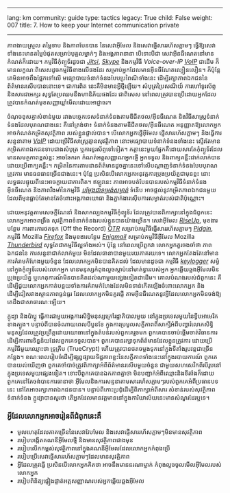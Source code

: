 

---

lang: km
community: guide
type: tactics
legacy: True
child: False
weight: 007
title: 7. How to keep your Internet communication private

---

ភាពងាយស្រួល តម្លៃទាប និងភាពបែនបាន នៃសេវាអ៊ីមែល និងសេវាផ្ញើសាររហ័សភ្លាមៗ ធ្វើឱ្យសេវាទាំងនេះមានតម្លៃបំផុតសម្រាប់បុគ្គលម្នាក់ៗ និងអង្គភាពនានា បើទោះបីជា សេវាអ៊ីនធឺណេតនៅមានកំណត់ក៏ដោយ។ កម្មវិធីកុំព្យូទ័រដូចជា [*Jitsi*](https://jitsi.org/), [*Skype*](/km/glossary#Skype) និងកម្មវិធី *Voice-over-IP* [*VoIP*](/km/glossary#VoIP) ជាដើម ក៏មានលក្ខណៈពិសេសដូចកម្មវិធីខាងលើផងដែរ សម្រាប់អ្នកដែលមានអ៊ីនធឺណែតល្បឿនលឿន។ ក៏ប៉ុន្តែ គេមិនអាចពឹងផ្អែកទៅលើ មធ្យោបាយទំនាក់ទំនងបែបប្រពៃណីទាំងនេះ ដើម្បីរក្សាភាពឯកជននៃព័ត៌មានរសើបបាននោះទេ។ ជាការពិត នេះគឺមិនមានអ្វីថ្មីឡើយ។ សំបុត្រប្រៃសណីយ៍ ការហៅទូរស័ព្ទ និងសារជាអក្សរ សុទ្ធតែប្រឈមនឹងហានិភ័យផងដែរ ជាពិសេស នៅពេលត្រូវបានប្រើដោយអ្នកដែលត្រូវបានកំណត់មុខសញ្ញាឃ្លាំមើលដោយអាជ្ញាធរ។

ចំណុចខុសគ្នាសំខាន់មួយ រវាងបច្ចេកទេសទំនាក់ទំនងតាមឌីជីតថល/អ៊ីនធឺណេត និងវិធីសាស្ត្រទំនាក់ទំនងដែលបុរាណជាងនេះ គឺនៅត្រង់ថា៖ ទំនាក់ទំនងតាមឌីជីតថល/អ៊ីនធឺណេត អនុញ្ញាតឱ្យលោកអ្នក អាចកំណត់កម្រិតសុវត្ថិភាព របស់ខ្លួនផ្ទាល់បាន។ បើលោកអ្នកផ្ញើអ៊ីមែល ផ្ញើសាររហ័សភ្លាមៗ និងធ្វើការសន្ទនាតាម [*VoIP*](/km/glossary#VoIP) ដោយប្រើវិធីសាស្ត្រគ្មានសុវត្ថិភាព  នោះមធ្យោបាយទំនាក់ទំនងទាំងនេះ ស្ទើរតែមានកម្រិតភាពឯកជនទាបជាងសំបុត្រ ឬការទូរស័ព្ទទៅទៀត។ កត្តានេះមួយផ្នែកគឺដោយសារតែកុំព្យូទ័រដែលមានសមត្ថភាពខ្ពស់ខ្លះ អាចឆែករក កំណត់អត្តសញ្ញាណអ្នកផ្ញើ អ្នកទទួល និងពាក្យគន្លឹះជាក់លាក់បានដោយប្រើពាក្យគន្លឹះ។ កម្រិតនៃការតាមដានព័ត៌មានដូចគ្នានេះទៅលើបណ្តាញទំនាក់ទំនងបែបបុរាណ ត្រូវការ មានធនធានច្រើនជាងនេះ។ ប៉ុន្តែ ប្រសិនបើលោកអ្នកអនុវត្តការប្រុងប្រយ័ត្នជាមុនខ្លះ នោះលទ្ធផលផ្ទុយពីនេះអាចក្លាយជាការពិត។ ឥឡូវនេះ ភាពអាចបត់បែនបានរបស់កម្មវិធីទំនាក់ទំនងអ៊ីនធឺណេត និងភាពរឹងមាំនៃកម្មវិធី [*បម្លែងជាទម្រង់សម្ងាត់*](/km/glossary#Encryption) ទំនើប អាចផ្តល់នូវកម្រិតភាពឯកជនមួយ ដែលពីមុនធ្លាប់តែមានតែចំពោះអង្គភាពយោធា និងភ្នាក់ងារស៊ើបការសម្ងាត់របស់ជាតិប៉ុណ្ណោះ។

ដោយអនុវត្តតាមសេចក្តីណែនាំ និងសាកល្បងកម្មវិធីកុំព្យូទ័រ ដែលត្រូវបានពិភាក្សានៅក្នុងជំពូកនេះ លោកអ្នកអាចពង្រឹង    សុវត្ថិភាពទំនាក់ទំនងរបស់ខ្លួនបានយ៉ាងច្រើន។ សេវាអ៊ីមែល [*RiseUp*](/km/glossary#RiseUp), មុខងារបន្ថែម ការពារការថតទុក (Off the Record) [*OTR*](/km/glossary#OTR) សម្រាប់កម្មវិធីផ្ញើសាររហ័សភ្លាមៗ [*Pidgin*](/km/glossary#Pidgin), កម្មវិធី Mozilla [*Firefox*](/km/glossary#Firefox)  និងមុខងារបន្ថែម [*Enigmail*](/km/glossary#Enigmail) សម្រាប់កម្មវិធីអ៊ីមែល Mozilla [*Thunderbird*](/km/glossary#Thunderbird)  សុទ្ធតែជាកម្មវិធីល្អទាំងអស់។ ប៉ុន្តែ នៅពេលប្រើពួកវា លោកអ្នកគួរចងចាំថា ភាពឯកជននៃ      ការសន្ទនាជាក់លាក់មួយ មិនដែលធានាបានមួយរយភាគរយទេ។ លោកអ្នកតែងតែនៅមានការគំរាមកំហែងមួយចំនួន ដែលលោកអ្នកមិនបានគិតដល់ ដែលមានដូចជា កម្មវិធី [*keylogger*](/km/glossary#Keylogger) សម្ងំនៅក្នុងកុំព្យូទ័ររបស់លោកអ្នក មានមនុស្សកំពុងលួចស្តាប់នៅមាត់ទ្វាររបស់អ្នក អ្នកឆ្លើយឆ្លងអ៊ីមែលមិនប្រុងប្រយ័ត្ន ឬហេតុការណ៍មិនបានគិតដល់ណាមួយផ្សេងទៀតជាដើម។ គោលបំណងរបស់ជំពូកនេះ គឺដើម្បីជួយលោកអ្នកកាត់បន្ថយទាំងការគំរាមកំហែងដែលមិនទាន់កើតឡើងចំពោះលោកអ្នក  និង ដើម្បីជៀសវាងស្ថានភាពធ្ងន់ធ្ងរ ដែលលោកអ្នកមិនគួរផ្ញើ តាមអ៊ីនធឺណេតនូវអ្វីដែលលោកអ្នកមិនចង់ឱ្យគេដឹងជាសាធារណៈឡើយ។

<div class="background" markdown="1">
ក្លូដ្យា និងប៉ាប្លូ ធ្វើការជាមួយអង្គការសិទ្ធិមនុស្សក្រៅរដ្ឋាភិបាលមួយ នៅក្នុងប្រទេសមួយនៃទ្វីបអាមេរិកខាងត្បូង។ បន្ទាប់ពីបានចំណាយពេលបីបួនខែ ក្នុងការប្រមូលសក្ខីភាពពីសាក្សីអំពីបញ្ហារំលោភសិទ្ធិមនុស្សដែលត្រូវប្រព្រឹត្តដោយយោធានៅក្នុងតំបន់របស់ពួកគេរួចមក ពួកគេបានចាប់ផ្តើមចាត់វិធានការដើម្បីការពារទិន្នន័យដែលពួកគេទទួលបាន។ ពួកគេបានរក្សាទុកព័ត៌មានដែលខ្លួនត្រូវការ ដោយប្រើកម្មវិធីមួយឈ្មោះថា ទ្រូគ្រីប (TrueCrypt) ហើយត្រូវបានថតចម្លងទុកនៅក្នុងទីតាំងរូបវន្តជាច្រើនកន្លែង។ ខណៈពេលរៀបចំដើម្បីផ្សព្វផ្សាយទិដ្ឋភាពខ្លះនៃសក្ខីភាពទាំងនេះនៅក្នុងរបាយការណ៍ ពួកគេបានយល់ឃើញថា ពួកគេចាំបាច់ត្រូវពិភាក្សាអំពីព័ត៌មានរសើបមួយចំនួន ជាមួយសហសេវិកពីរបីរូបនៅក្នុងប្រទេសមួយផ្សេងទៀត។ ទោះបីពួកគេបានឯកភាពគ្នាថា មិនបញ្ជាក់អំពីឈ្មោះនិងទីតាំងក៏ដោយ ពួកគេនៅតែចង់បានការធានាថា អ៊ីមែលនិងការសន្ទនាតាមសាររហ័សភ្លាមៗរបស់ពួកគេអំពីប្រធានបទនេះ នៅតែអាចរក្សាភាពឯកជនបាន។ បន្ទាប់ពីកោះប្រជុំដើម្បីពិភាក្សាអំពីសារៈសំខាន់របស់សុវត្ថិភាពទំនាក់ទំនង ក្លូដ្យាបានសួរថា តើអ្នកដែលមានវត្តមាននៅក្នុងការិយាល័យនេះមានសំណួរដែរឬទេ។
</div>

### អ្វីដែលលោកអ្នកអាចរៀនពីជំពូកនេះគឺ ###
- មូលហេតុដែលភាគច្រើននៃសេវាវែបមែល និងសេវាផ្ញើសាររហ័សភ្លាមៗមិនមានសុវត្ថិភាព
- របៀបបង្កើតគណនីអ៊ីមែលថ្មី និងមានសុវត្ថិភាពជាងមុន
- របៀបលើកកម្ពស់សុវត្ថិភាពនៅក្នុងគណនីអ៊ីមែលដែលលោកអ្នកកំពុងប្រើ
- របៀបប្រើសេវាផ្ញើសាររហ័សភ្លាមៗដែលមានសុវត្ថិភាព
- អ្វីដែលត្រូវធ្វើ ប្រសិនបើលោកអ្នកគិតថា អាចនឹងមាននរណាម្នាក់ កំពុងលួចចូលមើលអ៊ីមែលរបស់លោកអ្នក
- របៀបពិនិត្យផ្ទៀងផ្ទាត់អត្តសញ្ញាណរបស់អ្នកឆ្លើយឆ្លងអ៊ីមែល


